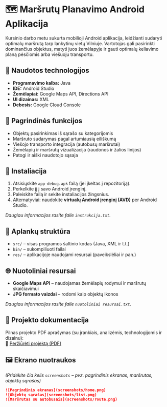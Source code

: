 # 🗺️ Maršrutų Planavimo Android Aplikacija

Kursinio darbo metu sukurta mobilioji Android aplikacija, leidžianti sudaryti optimalų maršrutą tarp lankytinų vietų Vilniuje. Vartotojas gali pasirinkti dominančius objektus, matyti juos žemėlapyje ir gauti optimalų keliavimo planą pėsčiomis arba viešuoju transportu.

## 🔧 Naudotos technologijos

- **Programavimo kalba:** Java  
- **IDE:** Android Studio  
- **Žemėlapiai:** Google Maps API, Directions API  
- **UI dizainas:** XML  
- **Debesis:** Google Cloud Console  

## 🚀 Pagrindinės funkcijos

- Objektų pasirinkimas iš sąrašo su kategorijomis
- Maršruto sudarymas pagal artumiausią eiliškumą
- Viešojo transporto integracija (autobusų maršrutai)
- Žemėlapių ir maršrutų vizualizacija (raudonos ir žalios linijos)
- Patogi ir aiški naudotojo sąsaja

## 📲 Instaliacija

1. Atsisiųskite `app-debug.apk` failą (jei įkeltas į repozitoriją).
2. Perkelkite jį į savo Android įrenginį.
3. Paleiskite failą ir sekite instaliacijos žingsnius.
4. Alternatyviai: naudokite **virtualų Android įrenginį (AVD)** per Android Studio.

_Daugiau informacijos rasite faile `instrukcija.txt`._

## 📁 Aplankų struktūra

- `src/` – visas programos šaltinio kodas (Java, XML ir t.t.)
- `bin/` – sukompiliuoti failai
- `res/` – aplikacijoje naudojami resursai (paveikslėliai ir pan.)

## 🌐 Nuotoliniai resursai

- **Google Maps API** – naudojamas žemėlapių rodymui ir maršrutų skaičiavimui  
- **JPG formato vaizdai** – rodomi kaip objektų ikonos  

_Daugiau informacijos rasite faile `nuotoliniai resursai.txt`._

## 📖 Projekto dokumentacija

Pilnas projekto PDF aprašymas (su įrankiais, analizėmis, technologijomis ir dizainu):  
📄 [Peržiūrėti projektą (PDF)](./Projektas-Maršrutas.pdf)

## 🖼️ Ekrano nuotraukos

*(Pridėkite čia kelis `screenshots` – pvz. pagrindinis ekranas, maršrutas, objektų sąrašas)*

```markdown
![Pagrindinis ekranas](screenshots/home.png)
![Objektų sąrašas](screenshots/list.png)
![Maršrutas su autobusais](screenshots/route.png)

